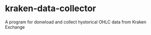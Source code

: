 # kraken-data-collector
A program for donwload and collect hystorical OHLC data from Kraken Exchange

